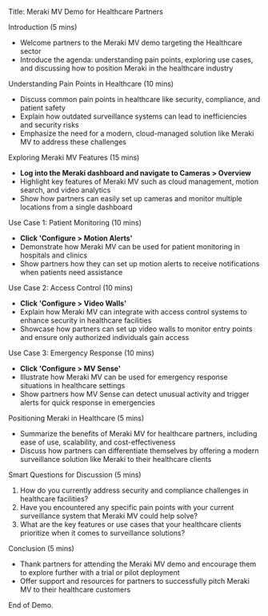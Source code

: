 Title: Meraki MV Demo for Healthcare Partners

Introduction (5 mins)
- Welcome partners to the Meraki MV demo targeting the Healthcare sector
- Introduce the agenda: understanding pain points, exploring use cases, and discussing how to position Meraki in the healthcare industry

Understanding Pain Points in Healthcare (10 mins)
- Discuss common pain points in healthcare like security, compliance, and patient safety
- Explain how outdated surveillance systems can lead to inefficiencies and security risks
- Emphasize the need for a modern, cloud-managed solution like Meraki MV to address these challenges

Exploring Meraki MV Features (15 mins)
- **Log into the Meraki dashboard and navigate to Cameras > Overview**
- Highlight key features of Meraki MV such as cloud management, motion search, and video analytics
- Show how partners can easily set up cameras and monitor multiple locations from a single dashboard

Use Case 1: Patient Monitoring (10 mins)
- **Click 'Configure > Motion Alerts'**
- Demonstrate how Meraki MV can be used for patient monitoring in hospitals and clinics
- Show partners how they can set up motion alerts to receive notifications when patients need assistance

Use Case 2: Access Control (10 mins)
- **Click 'Configure > Video Walls'**
- Explain how Meraki MV can integrate with access control systems to enhance security in healthcare facilities
- Showcase how partners can set up video walls to monitor entry points and ensure only authorized individuals gain access

Use Case 3: Emergency Response (10 mins)
- **Click 'Configure > MV Sense'**
- Illustrate how Meraki MV can be used for emergency response situations in healthcare settings
- Show partners how MV Sense can detect unusual activity and trigger alerts for quick response in emergencies

Positioning Meraki in Healthcare (5 mins)
- Summarize the benefits of Meraki MV for healthcare partners, including ease of use, scalability, and cost-effectiveness
- Discuss how partners can differentiate themselves by offering a modern surveillance solution like Meraki to their healthcare clients

Smart Questions for Discussion (5 mins)
1. How do you currently address security and compliance challenges in healthcare facilities?
2. Have you encountered any specific pain points with your current surveillance system that Meraki MV could help solve?
3. What are the key features or use cases that your healthcare clients prioritize when it comes to surveillance solutions?

Conclusion (5 mins)
- Thank partners for attending the Meraki MV demo and encourage them to explore further with a trial or pilot deployment
- Offer support and resources for partners to successfully pitch Meraki MV to their healthcare customers

End of Demo.